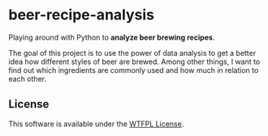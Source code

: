 beer-recipe-analysis
====================

Playing around with Python to **analyze beer brewing recipes**.

The goal of this project is to use the power of data analysis to get a better idea how different styles of beer are
brewed. Among other things, I want to find out which ingredients are commonly used and how much in relation to each
other.

License
-------

This software is available under the [WTFPL License](LICENSE).